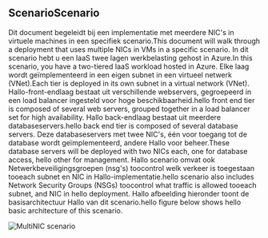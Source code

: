 ## <a name="scenario"></a><span data-ttu-id="89126-101">Scenario</span><span class="sxs-lookup"><span data-stu-id="89126-101">Scenario</span></span>
<span data-ttu-id="89126-102">Dit document begeleidt bij een implementatie met meerdere NIC's in virtuele machines in een specifiek scenario.</span><span class="sxs-lookup"><span data-stu-id="89126-102">This document will walk through a deployment that uses multiple NICs in VMs in a specific scenario.</span></span> <span data-ttu-id="89126-103">In dit scenario hebt u een IaaS twee lagen werkbelasting gehost in Azure.</span><span class="sxs-lookup"><span data-stu-id="89126-103">In this scenario, you have a two-tiered IaaS workload hosted in Azure.</span></span> <span data-ttu-id="89126-104">Elke laag wordt geïmplementeerd in een eigen subnet in een virtueel netwerk (VNet).</span><span class="sxs-lookup"><span data-stu-id="89126-104">Each tier is deployed in its own subnet in a virtual network (VNet).</span></span> <span data-ttu-id="89126-105">Hallo-front-endlaag bestaat uit verschillende webservers, gegroepeerd in een load balancer ingesteld voor hoge beschikbaarheid.</span><span class="sxs-lookup"><span data-stu-id="89126-105">hello front end tier is composed of several web servers, grouped together in a load balancer set for high availability.</span></span> <span data-ttu-id="89126-106">Hallo back-endlaag bestaat uit meerdere databaseservers.</span><span class="sxs-lookup"><span data-stu-id="89126-106">hello back end tier is composed of several database servers.</span></span> <span data-ttu-id="89126-107">Deze databaseservers met twee NIC's, één voor toegang tot de database wordt geïmplementeerd, andere Hallo voor beheer.</span><span class="sxs-lookup"><span data-stu-id="89126-107">These database servers will be deployed with two NICs each, one for database access, hello other for management.</span></span> <span data-ttu-id="89126-108">Hallo scenario omvat ook Netwerkbeveiligingsgroepen (nsg's) toocontrol welk verkeer is toegestaan tooeach subnet en NIC in Hallo-implementatie.</span><span class="sxs-lookup"><span data-stu-id="89126-108">hello scenario also includes Network Security Groups (NSGs) toocontrol what traffic is allowed tooeach subnet, and NIC in hello deployment.</span></span> <span data-ttu-id="89126-109">Hallo afbeelding hieronder toont de basisarchitectuur Hallo van dit scenario.</span><span class="sxs-lookup"><span data-stu-id="89126-109">hello figure below shows hello basic architecture of this scenario.</span></span>  

![MultiNIC scenario](./media/virtual-network-deploy-multinic-scenario-include/Figure1.png)

